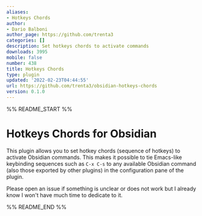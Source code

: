 ```yaml
---
aliases:
- Hotkeys Chords
author:
- Dario Balboni
author_page: https://github.com/trenta3
categories: []
description: Set hotkeys chords to activate commands
downloads: 3995
mobile: false
number: 438
title: Hotkeys Chords
type: plugin
updated: '2022-02-23T04:44:55'
url: https://github.com/trenta3/obsidian-hotkeys-chords
version: 0.1.0
---
```


%% README_START %%

# Hotkeys Chords for Obsidian
This plugin allows you to set hotkey chords (sequence of hotkeys) to activate Obsidian commands.
This makes it possible to tie Emacs-like keybinding sequences such as `C-x C-s` to any available Obsidian command (also those exported by other plugins) in the configuration pane of the plugin.

Please open an issue if something is unclear or does not work but I already know I won't have much time to dedicate to it.


%% README_END %%